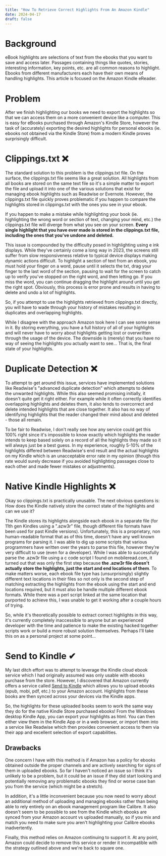 ```yaml
---
title: "How To Retrieve Correct Highlights From An Amazon Kindle"
date: 2024-04-17
draft: false
---
```

# Background
eBook highlights are selections of text from the ebooks that you want to save and access later. Passages containing things like quotes, stories, interesting information, key points, etc. are all common reasons to highlight. Ebooks from different manufacturers each have their own means of handling highlights. This article is focused on the Amazon Kindle eReader.
# Problem
After we finish highlighting our books we need to export the highlights so that we can access them on a more convenient device like a computer. This is easy for eBooks purchased through Amazon's Kindle Store, however the task of (accurately) exporting the desired highlights for personal ebooks (ie. ebooks not obtained via the Kindle Store) from a modern Kindle proves surprisingly difficult. 
# Clippings.txt ❌
The standard solution to this problem is the clippings.txt file. On the surface, the clippings.txt file seems like a great solution. All highlights from all books are stored on the same text file so it's a simple matter to export the file and upload it into one of the various solutions that exist for managing ebook highlights such as Readwise or Evernote. However, the clippings.txt file quickly proves problematic if you happen to compare the highlights stored in clippings.txt with the ones you see in your ebook.

If you happen to make a mistake while highlighting your book (ie. highlighting the wrong word or section of text, changing your mind, etc.) the clippings.txt file will diverge from what you see on your screen. **Every single highlight that you have ever made is stored in the clippings.txt file, including the ones that you've undone and deleted.**

This issue is compounded by the difficulty posed in highlighting using e ink displays. While they've certainly come a long way in 2023, the screens still suffer from slow responsiveness relative to typical device displays making dynamic actions difficult. To highlight a section of text from an ebook, you must hold your finger on a word, pause until it selects the txt, drag your finger to the last word of the section, pausing to wait for the screen to catch up to verify you've stopped on the right word, and then letting go. If you miss the word, you can continue dragging the highlight around until you get the right spot. Obviously, this process is error prone and results in having to delete and undo a lot of highlights.

So, if you attempt to use the highlights retrieved from clippings.txt directly, you will have to wade through your history of mistakes resulting in duplicates and overlapping highlights. 

While I disagree with the approach Amazon took here I can see some sense in it. By storing everything, you have a full history of all of your highlights and will never have to worry about highlights getting lost or overwritten through the usage of the device. The downside is (merely) that you have no way of seeing the highlights you actually want to see... That is, the final state of your highlights.
# Duplicate Detection ❌
To attempt to get around this issue, services have implemented solutions like Readwise's "advanced duplicate detection" which attempts to delete the unwanted highlights. While this also seemed promising initially, it doesn't quite get it right either. For example while it often correctly identifies overlapping highlights and deletes them, it also tends to overcorrect and delete intended highlights that are close together. It also has no way of identifying highlights that the reader changed their mind about and deleted - those all remain.

To be fair to Readwise, I don't really see how any service could get this 100% right since it's impossible to know exactly which highlights the reader intends to keep based solely on a record of all the highlights they made so it will always just be a best guess. In my experience, roughly 5-10% of the highlights differed between Readwise's end result and the actual highlights on my Kindle which is an unacceptable error rate in my opinion (though this rate would surely decrease if you avoided highlighting passages close to each other and made fewer mistakes or adjustments).
# Native Kindle Highlights ❌
Okay so clippings.txt is practically unusable. The next obvious questions is: How does the Kindle natively store the correct state of the highlights and can we use it? 

The Kindle stores its highlights alongside each ebook in a separate file (for 11th gen Kindles using a ".azw3r" file, though different file formats have been used for past Kindle versions). Unfortunately, this is a proprietary, non human-readable format that as of this time, doesn't have any well known programs for parsing it. I was able to dig up some scripts that various programmers have written over the years to parse this file, however they're very difficult to use (even for a developer). While I was able to successfully parse the .azw3r file using a c code script I found on mobileread.com, it turned out that was only the first step because **the .azw3r file doesn't actually store the highlights, just the start and end locations of them**. To make matters worse, each ebook file type has (unsurprisingly) slightly different text locations in their files so not only is the second step of matching extracting the highlights from the ebook using the start and end locations required, but it must also be handle multiple different ebook formats. While there was a perl script linked at the same location that purported to achieve this, I was unable to get it working after a couple hours of trying. 

So, while it's theoretically possible to extract correct highlights in this way, it's currently completely inaccessible to anyone but an experienced developer with the time and patience to make the existing hacked together scripts work or build a more robust solution themselves. Perhaps I'll take this on as a personal project at some point... 
# Send to Kindle ✔
My last ditch effort was to attempt to leverage the Kindle cloud ebook service which I had originally assumed was only usable with ebooks purchase from the store. However, I discovered that Amazon currently offers a service called [Send to Kindle](https://www.amazon.com/sendtokindle)  which allows you to upload ebooks (epub, mobi, pdf, etc.) to your Amazon account. Highlights from these books are then synced across your devices via the Kindle apps.

So, the highlights for these uploaded books seem to work the same way they do for the native Kindle Store purchased ebooks! From the Windows desktop Kindle App, you can export your highlights as html. You can then either view them in the Kindle App or in a web browser, or import them into a service like Readwise which then provides convenient access to them via their app and excellent selection of export capabilities.
## Drawbacks
One concern I have with this method is if Amazon has a policy for ebooks obtained outside the proper channels and are actively searching for signs of them in uploaded ebooks. So far I haven't noticed an issue so I think it's unlikely to be a problem, but it could be an issue if they did start looking and potentially removing any problematic ebooks they find or worse case ban you from the service (which might be a stretch).

In addition, it's a little inconvenient because you now need to worry about an additional method of uploading and managing ebooks rather than being able to rely entirely on an ebook management program like Calibre. It also doesn't seem to be possible to see from the Kindle which ebooks are synced from your Amazon account vs uploaded manually, so if you mix and match you need to make sure you aren't highlighting your Calibre ebooks inadvertently.

Finally, this method relies on Amazon continuing to support it. At any point, Amazon could decide to remove this service or render it incompatible with the strategy outlined above and we're back to square one.

